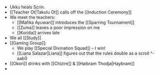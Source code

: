  * Ukku heals Scrin.
* [[Teacher Ot|Takulu Ot]] calls off the [[Induction Ceremony]]
* We meet the teachers:
	* [[Mafika Ayuwari]] introduces the [[Sparring Tournament]] 
	* [[Zuma]] leaves a poor impression on me
	* [[Korida]] arrives late
* We all [[Study]] 
* [[Gaming Group]]:
	* We play [[Special Divination Squad]] – I win!
	* [[Liana Salazar|Liana]] figures out that the rules double as a scroll ^-aab0
* [[Okori]] drinks with [[Chizire]] & [[Haibram Thodja|Haybram]]
* 